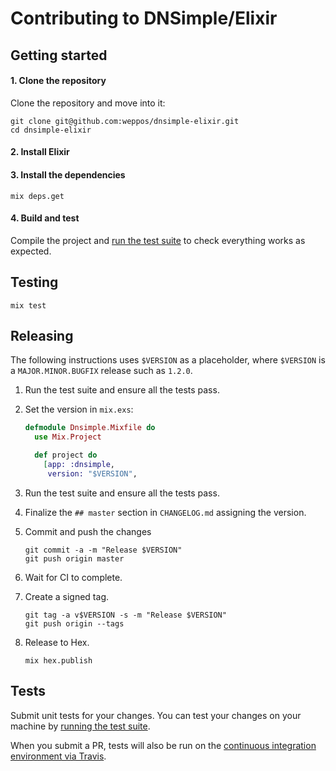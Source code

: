 # Contributing to DNSimple/Elixir

## Getting started

#### 1. Clone the repository

Clone the repository and move into it:

```shell
git clone git@github.com:weppos/dnsimple-elixir.git
cd dnsimple-elixir
```

#### 2. Install Elixir

#### 3. Install the dependencies

```shell
mix deps.get
```

#### 4. Build and test

Compile the project and [run the test suite](#testing) to check everything works as expected.


## Testing

```shell
mix test
```


## Releasing

The following instructions uses `$VERSION` as a placeholder, where `$VERSION` is a `MAJOR.MINOR.BUGFIX` release such as `1.2.0`.

1. Run the test suite and ensure all the tests pass.

1. Set the version in `mix.exs`:

    ```elixir
    defmodule Dnsimple.Mixfile do
      use Mix.Project

      def project do
        [app: :dnsimple,
         version: "$VERSION",
    ```

1. Run the test suite and ensure all the tests pass.

1. Finalize the `## master` section in `CHANGELOG.md` assigning the version.

1. Commit and push the changes

    ```shell
    git commit -a -m "Release $VERSION"
    git push origin master
    ```

1. Wait for CI to complete.

1. Create a signed tag.

    ```shell
    git tag -a v$VERSION -s -m "Release $VERSION"
    git push origin --tags
    ```

1. Release to Hex.

    ```shell
    mix hex.publish
    ```


## Tests

Submit unit tests for your changes. You can test your changes on your machine by [running the test suite](#testing).

When you submit a PR, tests will also be run on the [continuous integration environment via Travis](https://travis-ci.com/dnsimple/dnsimple-elixir).
